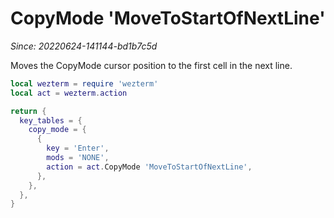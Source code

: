 # CopyMode 'MoveToStartOfNextLine'

*Since: 20220624-141144-bd1b7c5d*

Moves the CopyMode cursor position to the first cell in the next line.

```lua
local wezterm = require 'wezterm'
local act = wezterm.action

return {
  key_tables = {
    copy_mode = {
      {
        key = 'Enter',
        mods = 'NONE',
        action = act.CopyMode 'MoveToStartOfNextLine',
      },
    },
  },
}
```



